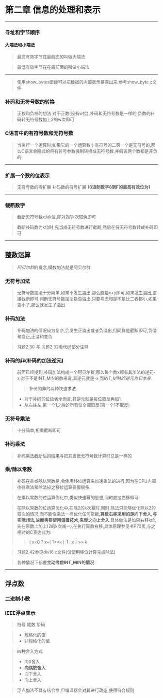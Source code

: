 # 第二章 信息的处理和表示

---
### 寻址和字节顺序
#### 大端法和小端法
> 最高有效字节在最前面的叫做大端法

> 最低有效字节在在最前面的叫做小端法

---
> 使用show_bytes函数可以把数据的内部表示暴露出来,参考show_byte.c文件

### 补码和无符号数的转换
> 正权和负权的想法
> 对于正数(设有w位),补码和无符号数是一样的,负数的补码转无符号数加上2的w次即可

### C语言中的有符号数和无符号数
> 当执行一个运算时,如果它的一个运算数十有符号的二另一个是无符号的,那么C语言会隐式的将有符号参数强制转换成无符号数,并假设两个数都是非负的

---
### 扩展一个数的位表示
> 无符号数的零扩展
> 补码数的符号扩展
> **16进制数字8到F的最高有效位为1**
---

### 截断数字

> 截断无符号数x为k位,即对2的k次取余即可

> 截断补码数为k位时,先当成无符号数进行截断,然后在将无符号数转成补码即可
---

## 整数运算
> *阿贝尔群*的概念,模数加法就是阿贝尔群

### 无符号加法
> 无符号数加法十分简单,如果不发生溢出,那么直接x+y即可,如果发生溢出,直接截断即可,判断无符号数加法是否溢出,只要考虑和是不是比二者都小,如果变小了,那么就发生了溢出

### 补码加法
> 补码加法的情况较为复杂,会发生正溢出或者负溢出,但同样是截断即可,负溢和变正,正溢和变负

> 习题2.30 与 习题2.32看代码部分注释

### 补码的非(补码的加法逆元)

> 前面已经提到,补码加法构成一个阿贝尔群,那么每个数x都有其加法的逆元-x,对于不是INT_MIN的数来说,其逆元就是-x,而*INT_MIN的逆元为它本身*.
>> 补码的非的两种快速求法 
> * 对于补码的位级表示而言,其逆元就是每位取反再加1.
> * 从右往左,第一个1之后的所有位全部取反(第一个1不取反)

### 无符号乘法

> 十分简单,相乘截断即可

### 补码乘法

> 补码乘法截断后的结果与把其当做无符号数计算时总是一样的

### 乘/除以常数
> 补码在乘或除以常数是,会使用移位运算来加速乘法的进行,因为在CPU内部往往乘法和除法较之移位运算要慢很多.

> 在乘以常数的位运算优化中,类似快速幂的思想,同时直接左移即可

> 在除以常数的位运算优化中,在除2的k次幂时,同时,除法只能够优化除以2的幂次的情况,而不能像乘法一样优化任何常数,**算数右移采用的是向下舍入,与实际想法,故而需要使用偏置技术,来使之向上舍入**.具体做法是如果右移k位,先在原数上加上(2的k次减一),在执行算数右移,具体原理参见书P73页,与之相对的C表达式为:
>> ( x<0 ? x+( 1<<k )-1 : x ) >> k 

> 习题2.42参见div16.c文件(仅使用移位计算完成除法)

> 各种情况下都要**主动考虑INT_MIN的情况**

---
## 浮点数

### 二进制小数

### IEEE浮点表示

> 符号 尾数 阶码 

> * 规格化的值
> * 非规格化的值

> 四种舍入方式
> * 向0舍入
> * **向偶数舍入**
> * 向下舍入
> * 向上舍入

> 浮点加法不具有结合性,但编译器会对其进行改造,使得符合规则

